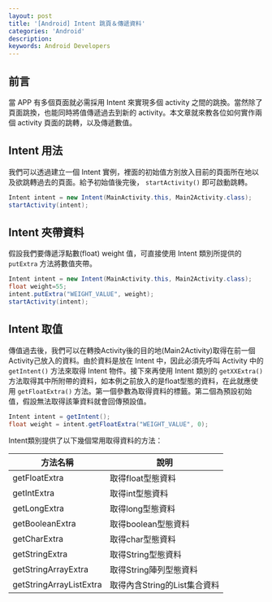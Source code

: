 ```yaml
---
layout: post
title: '[Android] Intent 跳頁＆傳遞資料'
categories: 'Android'
description: 
keywords: Android Developers
---
```


## 前言
當 APP 有多個頁面就必需採用 Intent 來實現多個 activity 之間的跳換。當然除了頁面跳換，也能同時將值傳遞過去到新的 activity。本文章就來教各位如何實作兩個 activity 頁面的跳轉，以及傳遞數值。

## Intent 用法
我們可以透過建立一個 Intent 實例，裡面的初始值方別放入目前的頁面所在地以及欲跳轉過去的頁面。給予初始值後完後， `startActivity()` 即可啟動跳轉。

```java
Intent intent = new Intent(MainActivity.this, Main2Activity.class);
startActivity(intent);
```

## Intent 夾帶資料
假設我們要傳遞浮點數(float) weight 值，可直接使用 Intent 類別所提供的 `putExtra` 方法將數值夾帶。

```java
Intent intent = new Intent(MainActivity.this, Main2Activity.class);
float weight=55;
intent.putExtra("WEIGHT_VALUE", weight);
startActivity(intent);
```

## Intent 取值
傳值過去後，我們可以在轉換Activity後的目的地(Main2Activity)取得在前一個Activity己放入的資料。由於資料是放在 Intent 中，因此必須先呼叫 Activity 中的 `getIntent()` 方法來取得 Intent 物件。接下來再使用 Intent 類別的 `getXXExtra()` 方法取得其中所附帶的資料，如本例之前放入的是float型態的資料，在此就應使用 `getFloatExtra()` 方法。第一個參數為取得資料的標籤。第二個為預設初始值，假設無法取得該筆資料就會回傳預設值。

```java
Intent intent = getIntent();
float weight = intent.getFloatExtra("WEIGHT_VALUE", 0);
```

Intent類別提供了以下幾個常用取得資料的方法：

| 方法名稱                | 說明                         |
|-------------------------|------------------------------|
| getFloatExtra           | 取得float型態資料            |
| getIntExtra             | 取得int型態資料              |
| getLongExtra            | 取得long型態資料             |
| getBooleanExtra         | 取得boolean型態資料          |
| getCharExtra            | 取得char型態資料             |
| getStringExtra          | 取得String型態資料           |
| getStringArrayExtra     | 取得String陣列型態資料       |
| getStringArrayListExtra | 取得內含String的List集合資料 |